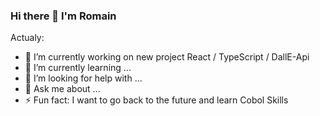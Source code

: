### Hi there 👋 I'm Romain

Actualy:

- 🔭 I’m currently working on new project React / TypeScript / DallE-Api
- 🌱 I’m currently learning ...
- 🤔 I’m looking for help with ...
- 💬 Ask me about ...
- ⚡ Fun fact: I want to go back to the future and learn  Cobol Skills




            
          
          

 

